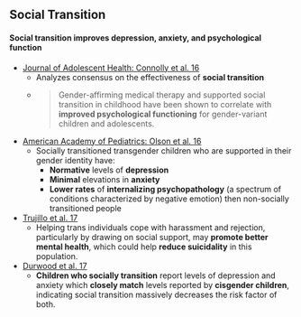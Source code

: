 ## Social Transition

#### Social transition improves depression, anxiety, and psychological function



*   [Journal of Adolescent Health: Connolly et al. 16](https://www.sciencedirect.com/science/article/abs/pii/S1054139X1630146X)
    *   Analyzes consensus on the effectiveness of **social transition**
    * > Gender-affirming medical therapy and supported social transition in childhood have been shown to correlate with **improved psychological functioning** for gender-variant children and adolescents.
*   [American Academy of Pediatrics: Olson et al. 16](https://pediatrics.aappublications.org/content/137/3/e20153223) 
    *   Socially transitioned transgender children who are supported in their gender identity have:
        *   **Normative** levels of **depression**
        *   **Minimal** elevations in **anxiety**
        *   **Lower rates** of **internalizing psychopathology** (a spectrum of conditions characterized by negative emotion) then non-socially transitioned people
*   [Trujillo et al. 17](https://www.ncbi.nlm.nih.gov/pmc/articles/PMC5996383/)
    *   Helping trans individuals cope with harassment and rejection, particularly by drawing on social support, may **promote better mental health**, which could help **reduce suicidality** in this population.
*   [Durwood et al. 17](https://www.jaacap.org/article/S0890-8567%2816%2931941-4/fulltext)
    *   **Children who socially transition** report levels of depression and anxiety which **closely match** levels reported by **cisgender children**, indicating social transition massively decreases the risk factor of both.
